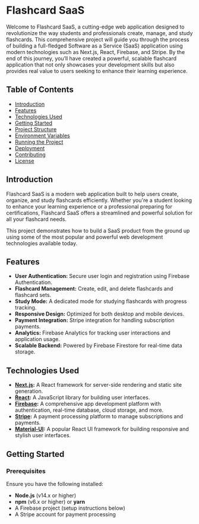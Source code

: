 # Flashcard SaaS

Welcome to Flashcard SaaS, a cutting-edge web application designed to revolutionize the way students and professionals create, manage, and study flashcards. This comprehensive project will guide you through the process of building a full-fledged Software as a Service (SaaS) application using modern technologies such as Next.js, React, Firebase, and Stripe. By the end of this journey, you’ll have created a powerful, scalable flashcard application that not only showcases your development skills but also provides real value to users seeking to enhance their learning experience.

## Table of Contents

- [Introduction](#introduction)
- [Features](#features)
- [Technologies Used](#technologies-used)
- [Getting Started](#getting-started)
- [Project Structure](#project-structure)
- [Environment Variables](#environment-variables)
- [Running the Project](#running-the-project)
- [Deployment](#deployment)
- [Contributing](#contributing)
- [License](#license)

## Introduction

Flashcard SaaS is a modern web application built to help users create, organize, and study flashcards efficiently. Whether you're a student looking to enhance your learning experience or a professional preparing for certifications, Flashcard SaaS offers a streamlined and powerful solution for all your flashcard needs.

This project demonstrates how to build a SaaS product from the ground up using some of the most popular and powerful web development technologies available today.

## Features

- **User Authentication:** Secure user login and registration using Firebase Authentication.
- **Flashcard Management:** Create, edit, and delete flashcards and flashcard sets.
- **Study Mode:** A dedicated mode for studying flashcards with progress tracking.
- **Responsive Design:** Optimized for both desktop and mobile devices.
- **Payment Integration:** Stripe integration for handling subscription payments.
- **Analytics:** Firebase Analytics for tracking user interactions and application usage.
- **Scalable Backend:** Powered by Firebase Firestore for real-time data storage.

## Technologies Used

- **[Next.js](https://nextjs.org/):** A React framework for server-side rendering and static site generation.
- **[React](https://reactjs.org/):** A JavaScript library for building user interfaces.
- **[Firebase](https://firebase.google.com/):** A comprehensive app development platform with authentication, real-time database, cloud storage, and more.
- **[Stripe](https://stripe.com/):** A payment processing platform to manage subscriptions and payments.
- **[Material-UI](https://mui.com/):** A popular React UI framework for building responsive and stylish user interfaces.

## Getting Started

### Prerequisites

Ensure you have the following installed:

- **Node.js** (v14.x or higher)
- **npm** (v6.x or higher) or **yarn**
- A Firebase project (setup instructions below)
- A Stripe account for payment processing

